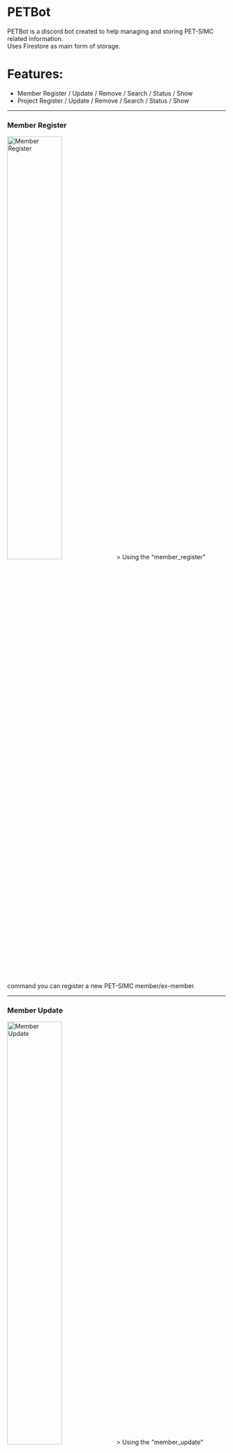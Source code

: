 # PETBot

PETBot is a discord bot created to help managing and storing PET-SIMC related information.<br>
Uses Firestore as main form of storage.


<h1>Features:</h1>

<ul>
    <li>Member Register / Update / Remove / Search / Status / Show</li>
    <li>Project Register / Update / Remove / Search / Status / Show</li>
</ul>

-----

<h3>Member Register</h3>
<img src="src/assets/member_register.png" title="Member Register" width=50% height=50%>></img>
Using the "member_register" command you can register a new PET-SIMC member/ex-member.<br> 

-----

<h3>Member Update</h3>
<img src="src/assets/member_update.png" title="Member Update" width=50% height=50%>></img>
Using the "member_update" command you can update a PET-SIMC member/ex-member information.<br>

-----

<h3>Member Remove</h3>
<img src="src/assets/member_remove.png" title="Member Remove" width=50% height=50%>></img>
Using the "member_remove" command you can delete a PET-SIMC member/ex-member register.<br>

-----

<h3>Member Search</h3>
<img src="src/assets/member_search.png" title="Member Search" width=50% height=50%>></img>
Using the "member_search" command you can retrieve a specific PET-SIMC member/ex-member register.<br>

-----

<h3>Project Register</h3>
<img src="src/assets/project_register.png" title="Project Register" width=50% height=50%>></img>
Using the "project_register" command you can register a new PET-SIMC project.<br>
Photos are not downloaded to avoid limitations, use a stable photo url.  

-----

<h3>Project Update</h3>
<img src="src/assets/project_update.png" title="Project Update" width=50% height=50%>></img>
Using the "project_update" command you can update a PET-SIMC project information.<br>
Photos are not downloaded to avoid limitations, use a stable photo url. 

-----

<h3>Project Remove</h3>
<img src="src/assets/project_remove.png" title="Project Remove" width=50% height=50%>></img>
Using the "project_remove" command you can delete a PET-SIMC project register.<br>

-----

<h3>Project Search</h3>
<img src="src/assets/project_search.png" title="Project Search" width=50% height=50%>></img>
Using the "project_search" command you can retrieve a specific PET-SIMC project register.<br>

-----

<h3>Project Status</h3>
<img src="src/assets/project_status.png" title="Project Status" width=50% height=50%>></img>
Using the "project_status" command you can update a PET-SIMC project status to "On-Going" or "Concluded".<br>

-----

<h3>Project Show</h3>
<img src="src/assets/project_show.png" title="Project Show" width=50% height=50%>></img>
Using the "project_show" command you can retrieve all PET-SIMC projects registers.<br>

-----

<h1>Instructions</h1>

<ul><h3>Requirements:</h3> 
    <li>PETApi</li>ss
    <li>Discord App</li>
</ul>


Insert a PETApi's deploy url into .env as show in .env.example.<br>
Create a Discord app in (https://discord.com/developers/applications) and insert it's token and client-id into .env as show in .env.example.

After setting up, you can start the project with: 

```bash
npm install
npm run dev
```
